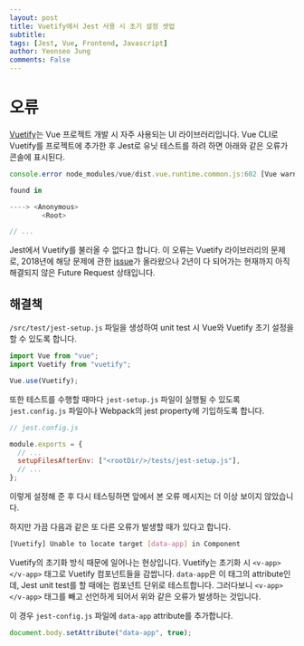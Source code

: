 ```yaml
---
layout: post
title: Vuetify에서 Jest 사용 시 초기 설정 셋업
subtitle:
tags: [Jest, Vue, Frontend, Javascript]
author: Yeonseo Jung
comments: False
---
```


# 오류

[Vuetify](https://vuetifyjs.com/)는 Vue 프로젝트 개발 시 자주 사용되는 UI 라이브러리입니다. Vue CLI로 Vuetify를 프로젝트에 추가한 후 Jest로 유닛 테스트를 하려 하면 아래와 같은 오류가 콘솔에 표시된다.

```js
console.error node_modules/vue/dist.vue.runtime.common.js:602 [Vue warn]: Unknown custom element: <v-container> - did you register the component correctly? For recursive components, make sure to provide the "name" option.

found in

----> <Anonymous>
        <Root>

// ...
```

Jest에서 Vuetify를 불러올 수 없다고 합니다. 이 오류는 Vuetify 라이브러리의 문제로, 2018년에 해당 문제에 관한 [issue](https://github.com/vuetifyjs/vuetify/issues/4964)가 올라왔으나 2년이 다 되어가는 현재까지 아직 해결되지 않은 Future Request 상태입니다.

## 해결책

`/src/test/jest-setup.js` 파일을 생성하여 unit test 시 Vue와 Vuetify 초기 설정을 할 수 있도록 합니다.

```js
import Vue from "vue";
import Vuetify from "vuetify";

Vue.use(Vuetify);
```

또한 테스트를 수행할 때마다 `jest-setup.js` 파일이 실행될 수 있도록 `jest.config.js` 파일이나 Webpack의 jest property에 기입하도록 합니다.

```js
// jest.config.js

module.exports = {
  // ...
  setupFilesAfterEnv: ["<rootDir/>/tests/jest-setup.js"],
  // ...
};
```

이렇게 설정해 준 후 다시 테스팅하면 앞에서 본 오류 메시지는 더 이상 보이지 않았습니다.

하지만 가끔 다음과 같은 또 다른 오류가 발생할 때가 있다고 합니다.

```bash
[Vuetify] Unable to locate target [data-app] in Component
```

Vuetify의 초기화 방식 때문에 일어나는 현상입니다. Vuetify는 초기화 시 `<v-app></v-app>` 태그로 Vuetify 컴포넌트들을 감쌉니다. `data-app`은 이 태그의 attribute인데, Jest unit test를 할 때에는 컴포넌트 단위로 테스트합니다. 그러다보니 `<v-app></v-app>` 태그를 빼고 선언하게 되어서 위와 같은 오류가 발생하는 것입니다.

이 경우 `jest-config.js` 파일에 `data-app` attribute를 추가합니다.

```js
document.body.setAttribute("data-app", true);
```
